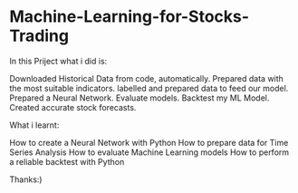 # Machine-Learning-for-Stocks-Trading

In this Priject what i did is:

Downloaded Historical Data from code, automatically.
Prepared data with the most suitable indicators.
labelled and prepared data to feed our model.
Prepared a Neural Network.
Evaluate models.
Backtest my ML Model.
Created accurate stock forecasts.


What i learnt:

How to create a Neural Network with Python
How to prepare data for Time Series Analysis
How to evaluate Machine Learning models
How to perform a reliable backtest with Python

Thanks:)
